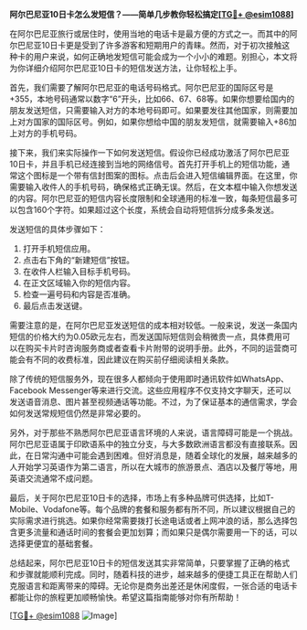 **阿尔巴尼亚10日卡怎么发短信？——简单几步教你轻松搞定[[TG💪+ @esim1088](https://t.me/s/esim1088)]**

在阿尔巴尼亚旅行或居住时，使用当地的电话卡是最方便的方式之一。而其中的阿尔巴尼亚10日卡更是受到了许多游客和短期用户的青睐。然而，对于初次接触这种卡的用户来说，如何正确地发短信可能会成为一个小小的难题。别担心，本文将为你详细介绍阿尔巴尼亚10日卡的短信发送方法，让你轻松上手。

首先，我们需要了解阿尔巴尼亚的电话号码格式。阿尔巴尼亚的国际区号是+355，本地号码通常以数字“6”开头，比如66、67、68等。如果你想要给国内的朋友发送短信，只需要输入对方的本地号码即可。如果要发往其他国家，则需要加上对方国家的国际区号。例如，如果你想给中国的朋友发短信，就需要输入+86加上对方的手机号码。

接下来，我们来实际操作一下如何发送短信。假设你已经成功激活了阿尔巴尼亚10日卡，并且手机已经连接到当地的网络信号。首先打开手机上的短信功能，通常这个图标是一个带有信封图案的图标。点击后会进入短信编辑界面。在这里，你需要输入收件人的手机号码，确保格式正确无误。然后，在文本框中输入你想发送的内容。阿尔巴尼亚的短信内容长度限制和全球通用的标准一致，每条短信最多可以包含160个字符。如果超过这个长度，系统会自动将短信拆分成多条发送。

发送短信的具体步骤如下：
1. 打开手机短信应用。
2. 点击右下角的“新建短信”按钮。
3. 在收件人栏输入目标手机号码。
4. 在正文区域输入你的短信内容。
5. 检查一遍号码和内容是否准确。
6. 最后点击发送键。

需要注意的是，在阿尔巴尼亚发送短信的成本相对较低。一般来说，发送一条国内短信的价格大约为0.05欧元左右，而发送国际短信则会稍微贵一点，具体费用可以在购买卡片时咨询服务商或者查看卡片附带的说明手册。此外，不同的运营商可能会有不同的收费标准，因此建议在购买前仔细阅读相关条款。

除了传统的短信服务外，现在很多人都倾向于使用即时通讯软件如WhatsApp、Facebook Messenger等来进行交流。这些应用程序不仅支持文字聊天，还可以发送语音消息、图片甚至视频通话等功能。不过，为了保证基本的通信需求，学会如何发送常规短信仍然是非常必要的。

另外，对于那些不熟悉阿尔巴尼亚语言环境的人来说，语言障碍可能是一个挑战。阿尔巴尼亚语属于印欧语系中的独立分支，与大多数欧洲语言都没有直接联系。因此，在日常沟通中可能会遇到困难。但好消息是，随着全球化的发展，越来越多的人开始学习英语作为第二语言，所以在大城市的旅游景点、酒店以及餐厅等地，用英语交流通常不成问题。

最后，关于阿尔巴尼亚10日卡的选择，市场上有多种品牌可供选择，比如T-Mobile、Vodafone等。每个品牌的套餐和服务都有所不同，所以建议根据自己的实际需求进行挑选。如果你经常需要拨打长途电话或者上网冲浪的话，那么选择包含更多流量和通话时间的套餐会更加划算；而如果只是偶尔需要用一下的话，可以选择更便宜的基础套餐。

总结起来，阿尔巴尼亚10日卡的短信发送其实非常简单，只要掌握了正确的格式和步骤就能顺利完成。同时，随着科技的进步，越来越多的便捷工具正在帮助人们克服语言和距离带来的障碍。无论你是商务出差还是休闲度假，一张合适的电话卡都能让你的旅程更加顺畅愉快。希望这篇指南能够对你有所帮助！

[[TG💪+ @esim1088](https://t.me/s/esim1088) ![Image](https://i.postimg.cc/4NQfJmqS/Snipaste-2025-05-13-00-14-12.png)]